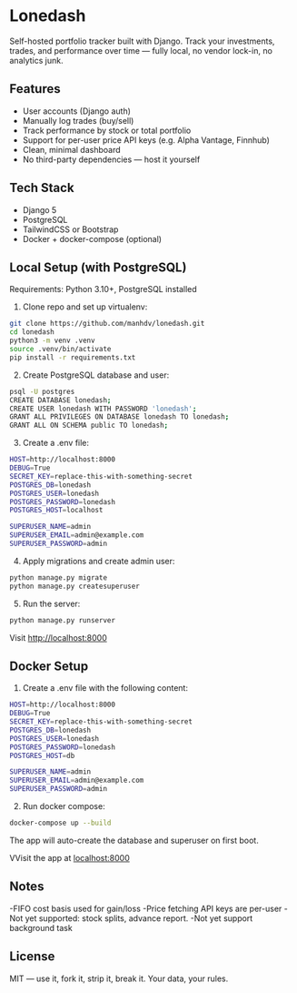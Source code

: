 # Lonedash

Self-hosted portfolio tracker built with Django. Track your investments, trades, and performance over time — fully local, no vendor lock-in, no analytics junk.

## Features

- User accounts (Django auth)  
- Manually log trades (buy/sell)  
- Track performance by stock or total portfolio  
- Support for per-user price API keys (e.g. Alpha Vantage, Finnhub)  
- Clean, minimal dashboard  
- No third-party dependencies — host it yourself

## Tech Stack

- Django 5  
- PostgreSQL  
- TailwindCSS or Bootstrap  
- Docker + docker-compose (optional)

## Local Setup (with PostgreSQL)

Requirements: Python 3.10+, PostgreSQL installed

1. Clone repo and set up virtualenv:

```bash
git clone https://github.com/manhdv/lonedash.git
cd lonedash
python3 -m venv .venv
source .venv/bin/activate
pip install -r requirements.txt
```
2. Create PostgreSQL database and user:

```bash
psql -U postgres
CREATE DATABASE lonedash;
CREATE USER lonedash WITH PASSWORD 'lonedash';
GRANT ALL PRIVILEGES ON DATABASE lonedash TO lonedash;
GRANT ALL ON SCHEMA public TO lonedash;
```
3. Create a .env file:

```bash
HOST=http://localhost:8000
DEBUG=True
SECRET_KEY=replace-this-with-something-secret
POSTGRES_DB=lonedash
POSTGRES_USER=lonedash
POSTGRES_PASSWORD=lonedash
POSTGRES_HOST=localhost

SUPERUSER_NAME=admin
SUPERUSER_EMAIL=admin@example.com
SUPERUSER_PASSWORD=admin
```

4. Apply migrations and create admin user:

```bash
python manage.py migrate
python manage.py createsuperuser
```

5. Run the server:

```bash
python manage.py runserver
```

Visit [http://localhost:8000](http://localhost:8000)


## Docker Setup

1. Create a .env file with the following content:

```bash
HOST=http://localhost:8000
DEBUG=True
SECRET_KEY=replace-this-with-something-secret
POSTGRES_DB=lonedash
POSTGRES_USER=lonedash
POSTGRES_PASSWORD=lonedash
POSTGRES_HOST=db

SUPERUSER_NAME=admin
SUPERUSER_EMAIL=admin@example.com
SUPERUSER_PASSWORD=admin
```

2. Run docker compose:

```bash
docker-compose up --build
```

The app will auto-create the database and superuser on first boot.

VVisit the app at [localhost:8000](http://localhost:8000)

## Notes

-FIFO cost basis used for gain/loss
-Price fetching API keys are per-user
-Not yet supported: stock splits, advance report.
-Not yet support background task

## License
MIT — use it, fork it, strip it, break it. Your data, your rules.